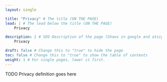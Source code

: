 ```yaml
---
layout: single

title: "Privacy" # The title (ON THE PAGE)
lead: | # The lead below the title (ON THE PAGE)
    Privacy

description: | # SEO Description of the page (Shows in google and atsign.dev search)
    Privacy

draft: false # Change this to "true" to hide the page
toc: false # Change this to "true" to show the table of contents
weight: 1 # For single pages, lower is first.
---
```


TODO Privacy definition goes here
